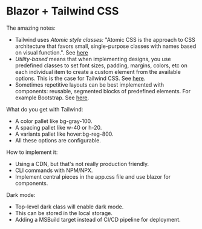 # Blazor + Tailwind CSS

The amazing notes:

* Tailwind uses _Atomic style classes:_ "Atomic CSS is the approach to CSS architecture that favors small, single-purpose classes with names based on visual function.". See [here](https://css-tricks.com/lets-define-exactly-atomic-css/)
* _Utility-based_ means that when implementing designs, you use predefined classes to set font sizes, padding, margins, colors, etc on each individual item to create a custom element from the available options. This is the case for Tailwind CSS. See [here](https://littlelines.com/blog/2019/04/30/component-vs-utility-based-css-design-systems).
* Sometimes repetitive layouts can be best implemented with components: reusable, segmented blocks of predefined elements. For example Bootstrap. See [here](https://littlelines.com/blog/2019/04/30/component-vs-utility-based-css-design-systems).

What do you get with Tailwind:

* A color pallet like bg-gray-100.
* A spacing pallet like w-40 or h-20.
* A variants pallet like hover:bg-reg-800.
* All these options are configurable.

How to implement it:

* Using a CDN, but that's not really production friendly.
* CLI commands with NPM/NPX.
* Implement central pieces in the app.css file and use blazor for components.

Dark mode:

* Top-level dark class will enable dark mode.
* This can be stored in the local storage.
* Adding a MSBuild target instead of CI/CD pipeline for deployment.

